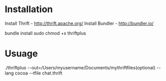 Installation
============
Install Thrift - http://thrift.apache.org/
Install Bundler - http://bundler.io/

bundle install
sudo chmod +x thriftplus

Usuage
======
./thriftplus --out=/Users/myusername/Documents/mythriftfiles(optional) --lang cocoa --tfile chat.thrift